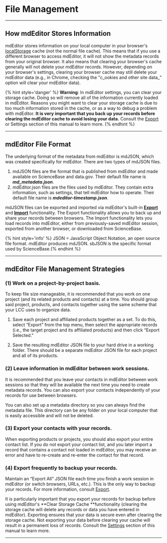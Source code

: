 # File Management

---

## How mdEditor Stores Information

mdEditor stores information on your local computer in your browser's[ localStorage](https://en.wikipedia.org/wiki/Web_storage) cache \(not the normal file cache\). This means that if you use a different browser to access mdEditor, it will not show the metadata records from your original browser. It also means that clearing your browser's cache generally will not delete your mdEditor records. However, depending on your browser's settings, clearing your browser cache may still delete your mdEditor data \(e.g., in Chrome, checking the "c_ookies and other site data_" option will clear your mdEditor data\).

{% hint style='danger' %}
**Warning**: In mdEditor settings, you can clear your storage cache. Doing so will remove all of the information currently loaded in mdEditor. Reasons you might want to clear your storage cache is due to too much information stored in the cache, or as a way to debug a problem with mdEditor. **It is very important that you back up your records before clearing the mdEditor cache to avoid losing your data.** Consult the [Export](/data-management/export.md) or Settings section of this manual to learn more.
{% endhint %}

---

## mdEditor File Format

The underlying format of the metadata from mdEditor is mdJSON, which was created specifically for mdEditor.  There are two types of mdJSON files.

1. mdJSON files are the format that is published from mdEditor and made available on ScienceBase and data.gov. Their default file name is _**md\_metadata.json**_.
2. mdEditor.json files are the files used by mdEditor. They contain extra information, such as settings, that tell mdEditor how to operate. Their default file name is _**mdeditor-timestamp.json**_. 

mdJSON files can be exported and imported via mdEditor's built-in [**Export** ](/data-management/export.md)and [**Import**](/data-management/import.md) functionality. The Export functionality allows you to back up and share your records between browsers. The Import functionality lets you load records into mdEditor, either from previously-saved mdEditor session, exported from another browser, or downloaded from ScienceBase.

{% hint style='info' %}
JSON = JavaScript Object Notation, an open source file format. mdEditor produces mdJSON. sbJSON is the specific format used by ScienceBase.{% endhint %}

---

## mdEditor File Management Strategies

### (1) Work on a project-by-project basis.

To keep file size manageable, it is recommended that you work on one project \(and its related products and contacts\) at a time. You should group said project, products, and contacts together using the same scheme that your LCC uses to organize data.

1. Save each project and affiliated products together as a set. To do this, select “Export” from the top menu, then select the appropriate records \(i.e., the target project and its affiliated products\) and then click “Export Selected."

2. Save the resulting mdEditor JSON file to your hard drive in a working folder. There should be a separate mdEditor JSON file for each project and all of its products.

### (2) Leave information in mdEditor between work sessions.

It is recommended that you leave your contacts in mdEditor between work sessions so that they will be available the next time you need to create metadata records. You can also export your contacts independently of your records for use between browsers.

You can also set up a metadata directory so you can always find the metadata file. This directory can be any folder on your local computer that is easily accessible and will not be deleted.

### (3) Export your contacts with your records.

When exporting products or projects, you should also export your entire contact list. If you do not export your contact list, and you later import a record that contains a contact not loaded in mdEditor, you may receive an error and have to re-create and re-enter the contact for that record.

### (4) Export frequently to backup your records.

Maintain an “Export All” JSON file each time you finish a work session in mdEditor \(or switch browsers, URLs, etc.\). This is the only way to backup your records. For more information, consult [Export](/data-management/export.md).

It is particularly important that you export your records for backup before using mdEditor's **Clear Storage Cache **functionality \(clearing the storage cache will delete any records or data you have entered in mdEditor\). Exporting ensures that your data is secure even after clearing the storage cache. Not exporting your data before clearing your cache will result in a permanent loss of records. Consult the [Settings](/settings.md) section of this manual to learn more.

---



